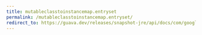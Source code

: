 ```yaml
---
title: mutableclasstoinstancemap.entryset
permalink: /mutableclasstoinstancemap.entryset/
redirect_to: https://guava.dev/releases/snapshot-jre/api/docs/com/google/common/collect/MutableClassToInstanceMap.html#entrySet--
---
```

